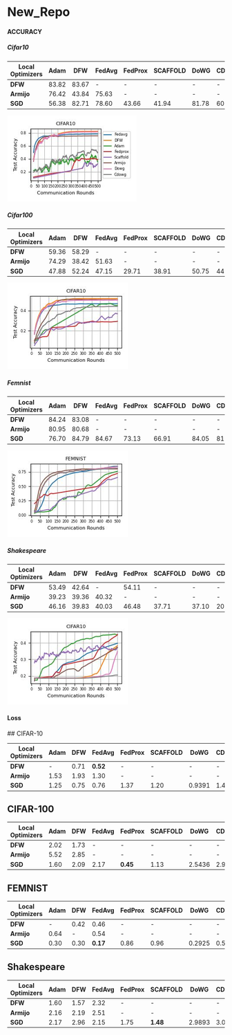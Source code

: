 # New_Repo
<h4> ACCURACY</h4>
<h5>Cifar10</h5>

| **Local Optimizers** | **Adam** | **DFW** | **FedAvg** | **FedProx** | **SCAFFOLD** | **DoWG** | **CDoWG** |
|----------------------|----------|---------|------------|-------------|--------------|----------|-----------|
| **DFW**              | 83.82    | 83.67   | -          | -           | -            | -        | -         |
| **Armijo**           | 76.42    | 43.84   | 75.63      | -           | -            | -        | -         |
| **SGD**              | 56.38    | 82.71   | 78.60      | 43.66       | 41.94        | 81.78    | 60.37     |

![Sample Plot](images/cifar10.jpg)

<h5>Cifar100</h5>

| **Local Optimizers** | **Adam** | **DFW** | **FedAvg** | **FedProx** | **SCAFFOLD** | **DoWG** | **CDoWG** |
|----------------------|----------|---------|------------|-------------|--------------|----------|-----------|
| **DFW**              | 59.36    | 58.29   | -          | -           | -            | -        | -         |
| **Armijo**           | 74.29    | 38.42   | 51.63      | -           | -            | -        | -         |
| **SGD**              | 47.88    | 52.24   | 47.15      | 29.71       | 38.91        | 50.75    | 44.40     |

![Sample Plot](images/cifar100.jpg)

<h5>Femnist</h5>

| **Local Optimizers** | **Adam** | **DFW** | **FedAvg** | **FedProx** | **SCAFFOLD** | **DoWG** | **CDoWG** |
|----------------------|----------|---------|------------|-------------|--------------|----------|-----------|
| **DFW**              | 84.24    | 83.08   | -          | -           | -            | -        | -         |
| **Armijo**           | 80.95    | 80.68   | -          | -           | -            | -        | -         |
| **SGD**              | 76.70    | 84.79   | 84.67      | 73.13       | 66.91        | 84.05    | 81.56     |

![Sample Plot](images/femnist.jpg)

<h5>Shakespeare</h5>

| **Local Optimizers** | **Adam** | **DFW** | **FedAvg** | **FedProx** | **SCAFFOLD** | **DoWG** | **CDoWG** |
|----------------------|----------|---------|------------|-------------|--------------|----------|-----------|
| **DFW**              | 53.49    | 42.64   | -          | 54.11       | -            | -        | -         |
| **Armijo**           | 39.23    | 39.36   | 40.32      | -           | -            | -        | -         |
| **SGD**              | 46.16    | 39.83   | 40.03      | 46.48       | 37.71        | 37.10    | 20.62     |

![Sample Plot](images/shakespeare.jpg)

<h4>Loss</h4>
## CIFAR-10

| **Local Optimizers** | **Adam** | **DFW** | **FedAvg** | **FedProx** | **SCAFFOLD** | **DoWG** | **CDoWG** |
|----------------------|----------|---------|------------|-------------|--------------|----------|-----------|
| **DFW**              | -        | 0.71    | **0.52**   | -           | -            | -        | -         |
| **Armijo**           | 1.53     | 1.93    | 1.30       | -           | -            | -        | -         |
| **SGD**              | 1.25     | 0.75    | 0.76       | 1.37        | 1.20         | 0.9391   | 1.4343    |

## CIFAR-100

| **Local Optimizers** | **Adam** | **DFW** | **FedAvg** | **FedProx** | **SCAFFOLD** | **DoWG** | **CDoWG** |
|----------------------|----------|---------|------------|-------------|--------------|----------|-----------|
| **DFW**              | 2.02     | 1.73    | -          | -           | -            | -        | -         |
| **Armijo**           | 5.52     | 2.85    | -          | -           | -            | -        | -         |
| **SGD**              | 1.60     | 2.09    | 2.17       | **0.45**    | 1.13         | 2.5436   | 2.9660    |

## FEMNIST

| **Local Optimizers** | **Adam** | **DFW** | **FedAvg** | **FedProx** | **SCAFFOLD** | **DoWG** | **CDoWG** |
|----------------------|----------|---------|------------|-------------|--------------|----------|-----------|
| **DFW**              | -        | 0.42    | 0.46       | -           | -            | -        | -         |
| **Armijo**           | 0.64     | -       | 0.54       | -           | -            | -        | -         |
| **SGD**              | 0.30     | 0.30    | **0.17**   | 0.86        | 0.96         | 0.2925   | 0.5638    |

## Shakespeare

| **Local Optimizers** | **Adam** | **DFW** | **FedAvg** | **FedProx** | **SCAFFOLD** | **DoWG** | **CDoWG** |
|----------------------|----------|---------|------------|-------------|--------------|----------|-----------|
| **DFW**              | 1.60     | 1.57    | 2.32       | -           | -            | -        | -         |
| **Armijo**           | 2.16     | 2.19    | 2.51       | -           | -            | -        | -         |
| **SGD**              | 2.17     | 2.96    | 2.15       | 1.75        | **1.48**     | 2.9893   | 3.0033    |


